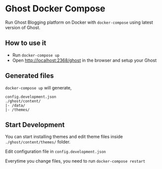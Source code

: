 # Ghost Docker Compose

Run Ghost Blogging platform on Docker with `docker-compose` using latest version of Ghost.

## How to use it

- Run `docker-compose up`
- Open <http://localhost:2368/ghost> in the browser and setup your Ghost

## Generated files

`docker-compose up` will generate,

```ssh
config.development.json
./ghost/content/
|- /data/
|- /themes/
```

## Start Development

You can start installing themes and edit theme files inside `./ghost/content/themes/` folder.

Edit configuration file in `config.development.json`

Everytime you change files, you need to run `docker-compose restart`
